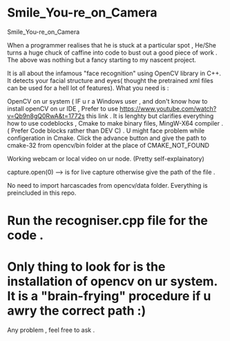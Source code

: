 # Smile_You-re_on_Camera
Smile_You-re_on_Camera

When a programmer realises that he is stuck at a particular spot , He/She turns a huge chuck of caffine into code to bust out a good piece of work . The above was nothing but a fancy starting to my nascent project.

It is all about the infamous "face recognition" using OpenCV library in C++. It detects your facial structure and eyes( thought the pretrained xml files can be used for a hell lot of features). What you need is :

OpenCV on ur system ( IF u r a Windows user , and don't know how to install openCV on ur IDE , Prefer to use https://www.youtube.com/watch?v=Qb9n8gQ0RwA&t=1772s this link . It is lenghty but clarifies everything how to use codeblocks , Cmake to make binary files, MingW-X64 compiler .( Prefer Code blocks rather than DEV C) . U might face problem while configeration in Cmake. Click the advance button and give the path to cmake-32 from opencv/bin folder at the place of CMAKE_NOT_FOUND

Working webcam or local video on ur node. (Pretty self-explainatory)

capture.open(0) --> is for live capture otherwise give the path of the file .

No need to import harcascades from opencv/data folder. Everything is preincluded in this repo.

# Run the recogniser.cpp file for the code .

# Only thing to look for is the installation of opencv on ur system. It is a "brain-frying" procedure if u awry the correct path :)

Any problem , feel free to ask .
